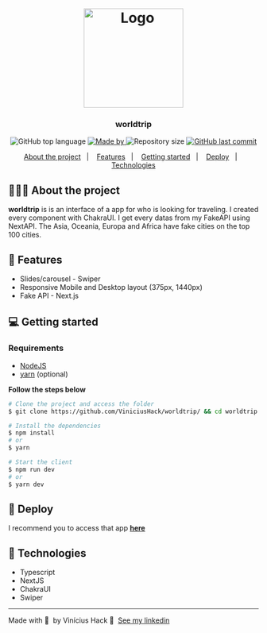 <h1 align="center">
	<img alt="Logo" src="https://user-images.githubusercontent.com/60555584/162856341-53abe483-8956-4a76-ad1f-fecba19146e8.svg" width="200px" />
</h1>

<h3 align="center">
  worldtrip
</h3>

<p align="center">
  <img alt="GitHub top language" src="https://img.shields.io/github/languages/top/ViniciusHack/worldtrip">

  <a href="https://www.linkedin.com/in/ViniciusHack/">
    <img alt="Made by" src="https://img.shields.io/badge/made%20by-Vinícius%20Hack-gree">
  </a>
  
  <img alt="Repository size" src="https://img.shields.io/github/repo-size/ViniciusHack/worldtrip">
  
  <a href="https://github.com/ViniciusHack/worldtrip/commits/master">
    <img alt="GitHub last commit" src="https://img.shields.io/github/last-commit/ViniciusHack/worldtrip">
  </a>
</p>

<p align="center">
  <a href="#-about-the-project">About the project</a>&nbsp;&nbsp;&nbsp;|&nbsp;&nbsp;&nbsp;
  <a href="#-features">Features</a>&nbsp;&nbsp;&nbsp;|&nbsp;&nbsp;&nbsp;
  <a href="#-getting-started">Getting started</a>&nbsp;&nbsp;&nbsp;|&nbsp;&nbsp;&nbsp;
  <a href="#-deploy">Deploy</a>&nbsp;&nbsp;&nbsp;|&nbsp;&nbsp;&nbsp;
  <a href="#-technologies">Technologies</a>
</p>

## 👨🏻‍💻 About the project
**worldtrip** is is an interface of a app for who is looking for traveling.
I created every component with ChakraUI. I get every datas from my FakeAPI using NextAPI.
The Asia, Oceania, Europa and Africa have fake cities on the top 100 cities.


## 🔨 Features
- Slides/carousel - Swiper
- Responsive Mobile and Desktop layout (375px, 1440px)
- Fake API - Next.js


## 💻 Getting started
### Requirements

- <a href="https://nodejs.org/en/">NodeJS</a>
- <a href="https://classic.yarnpkg.com/lang/en/docs/install/">yarn</a> (optional)

**Follow the steps below**
```bash
# Clone the project and access the folder
$ git clone https://github.com/ViniciusHack/worldtrip/ && cd worldtrip

# Install the dependencies
$ npm install
# or
$ yarn

# Start the client
$ npm run dev
# or
$ yarn dev
```


## 🚀 Deploy
I recommend you to access that app <a href="https://worldtrip-jet-psi.vercel.app/">**here**</a>


## 🔧 Technologies
- Typescript
- NextJS
- ChakraUI
- Swiper

---

Made with 💜 &nbsp;by Vinícius Hack 👋 &nbsp;[See my linkedin](https://www.linkedin.com/in/viniciushack/)
